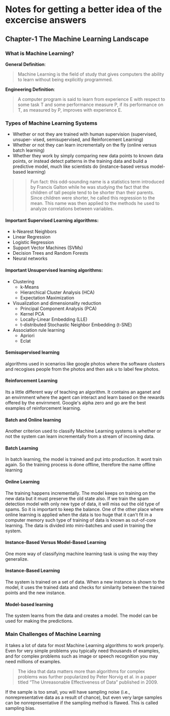 # Notes for getting a better idea of the excercise answers

## Chapter-1 The Machine Learning Landscape

### What is Machine Learning?

**General Definition**:
> Machine Learning is the field of study that gives computers 
the ability to learn without being explicitly programmed. 

**Engineering Definition**:
> A computer program is said to learn from experience E with respect to some task T
and some performance measure P, if its performance on T, as measured by P, improves
with experience E.

### Types of Machine Learning Systems
- Whether or not they are trained with human supervision (supervised, unsuper‐
vised, semisupervised, and Reinforcement Learning)
- Whether or not they can learn incrementally on the fly (online versus batch
learning)
- Whether they work by simply comparing new data points to known data points,
or instead detect patterns in the training data and build a predictive model, much
like scientists do (instance-based versus model-based learning)

>> Fun fact: this odd-sounding name is a statistics term introduced by Francis Galton while he was studying the
fact that the children of tall people tend to be shorter than their parents. Since children were shorter, he called
this regression to the mean. This name was then applied to the methods he used to analyze correlations
between variables.

#### Important Supervised Learning algorithms:
- k-Nearest Neighbors
- Linear Regression
- Logistic Regression
- Support Vector Machines (SVMs)
- Decision Trees and Random Forests
- Neural networks

#### Important  Unsupervised learning algorithms:
- Clustering
  - k-Means
  - Hierarchical Cluster Analysis (HCA)
  - Expectation Maximization
- Visualization and dimensionality reduction
  - Principal Component Analysis (PCA)
  - Kernel PCA
  - Locally-Linear Embedding (LLE)
  - t-distributed Stochastic Neighbor Embedding (t-SNE)
- Association rule learning
  - Apriori
  - Eclat
  
#### Semisupervised learning 
algorithms used in scenarios like google photos where the software clusters and recogises people from the photos and then ask u to label few photos.
  
#### Reinforcement Learning
Its a little different way of teaching an algorithm. It contains an aganet and an envirnment where the agent can interact and learn based on the rewards offered by the envirnment. Google's alpha zero and go are the best examples of reinforcement learning.


#### Batch and Online learning
Another criterion used to classify Machine Learning systems is whether or not the
system can learn incrementally from a stream of incoming data.

#### Batch Learning
In batch learning, the model is trained and put into production. It wont train again. So the training process is done offline, therefore the name offline learning

#### Online Learning
The training happens incrementally. The model keeps on training on the new data but it must preserve the old state also. If we train the spam detection model with only new type of data, it will miss out the old type of spams. So it is important to keep the balance. One of the other place where online learning is applied when the data is too huge that it can't fit in a computer memory such type of training of data is known as out-of-core learning. The data is divided into mini-batches and used in training the system.

#### Instance-Based Versus Model-Based Learning
One more way of classifying machine learning task is using the way they generalize. 

#### Instance-Based Learning
The system is trained on a set of data. When a new instance is shown to the model, it uses the trained data and checks for similarity between the trained points and the new instance. 

#### Model-based learning
The system learns from the data and creates a model. The model can be used for making the predictions.



### Main Challenges of Machine Learning
 it takes a lot of data for most Machine Learning algorithms to work properly. Even for very simple problems you typically need
thousands of examples, and for complex problems such as image or speech recognition you may need millions of examples.

> The idea that data matters more than algorithms for complex problems was further popularized by Peter Norvig et al. in a paper titled “The Unreasonable Effectiveness
of Data” published in 2009.

If the sample is too small, you will have sampling noise (i.e., nonrepresentative data as a result of chance), but even very large samples can be nonrepresentative if the sampling method is flawed. This is called sampling bias.







